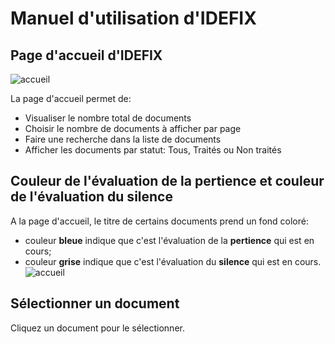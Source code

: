 Manuel d'utilisation d'IDEFIX
==============================

Page d'accueil d'IDEFIX
------------------------
![accueil](https://github.com/termith-anr/scripts-formats/blob/master/Screens/png/accueil.png)

La page d'accueil permet de:
* Visualiser le nombre total de documents
* Choisir le nombre de documents à afficher par page
* Faire une recherche dans la liste de documents   
* Afficher les documents par statut: Tous, Traités ou Non traités

Couleur de l'évaluation de la pertience et couleur de l'évaluation du silence
---------------------------------------
A la page d'accueil, le titre de certains documents prend un fond coloré:
* couleur **bleue** indique que c'est l'évaluation de la **pertience** qui est en cours;
* couleur **grise** indique que c'est l'évaluation du **silence** qui est en cours.
![accueil](https://github.com/termith-anr/scripts-formats/blob/master/Screens/png/couleurPertSilence.png)

Sélectionner un document
------------------------
Cliquez un document pour le sélectionner.
